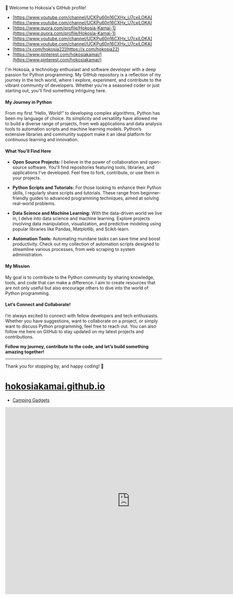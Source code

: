 👋 Welcome to Hokosia's GitHub profile!

- [https://www.youtube.com/channel/UCKPu60n16CXHx_U7cxiLOKA](https://www.youtube.com/channel/UCKPu60n16CXHx_U7cxiLOKA)
- [https://www.quora.com/profile/Hokosia-Kamai-1](https://www.quora.com/profile/Hokosia-Kamai-1)
- [https://www.youtube.com/channel/UCKPu60n16CXHx_U7cxiLOKA](https://www.youtube.com/channel/UCKPu60n16CXHx_U7cxiLOKA)
- [https://x.com/hokosia22](https://x.com/hokosia22)
- [https://www.pinterest.com/hokosiakamai/](https://www.pinterest.com/hokosiakamai/)

I'm Hokosia, a technology enthusiast and software developer with a deep passion for Python programming. My GitHub repository is a reflection of my journey in the tech world, where I explore, experiment, and contribute to the vibrant community of developers. Whether you're a seasoned coder or just starting out, you'll find something intriguing here.

#### My Journey in Python



From my first “Hello, World!” to developing complex algorithms, Python has been my language of choice. Its simplicity and versatility have allowed me to build a diverse range of projects, from web applications and data analysis tools to automation scripts and machine learning models. Python’s extensive libraries and community support make it an ideal platform for continuous learning and innovation.

#### What You'll Find Here

- **Open Source Projects:** I believe in the power of collaboration and open-source software. You'll find repositories featuring tools, libraries, and applications I've developed. Feel free to fork, contribute, or use them in your projects.
  
- **Python Scripts and Tutorials:** For those looking to enhance their Python skills, I regularly share scripts and tutorials. These range from beginner-friendly guides to advanced programming techniques, aimed at solving real-world problems.

- **Data Science and Machine Learning:** With the data-driven world we live in, I delve into data science and machine learning. Explore projects involving data manipulation, visualization, and predictive modeling using popular libraries like Pandas, Matplotlib, and Scikit-learn.

- **Automation Tools:** Automating mundane tasks can save time and boost productivity. Check out my collection of automation scripts designed to streamline various processes, from web scraping to system administration.

#### My Mission

My goal is to contribute to the Python community by sharing knowledge, tools, and code that can make a difference. I aim to create resources that are not only useful but also encourage others to dive into the world of Python programming.

#### Let’s Connect and Collaborate!

I’m always excited to connect with fellow developers and tech enthusiasts. Whether you have suggestions, want to collaborate on a project, or simply want to discuss Python programming, feel free to reach out. You can also follow me here on GitHub to stay updated on my latest projects and contributions.

**Follow my journey, contribute to the code, and let’s build something amazing together!**

---

Thank you for stopping by, and happy coding! 🐍

# [hokosiakamai.github.io](https://medium.com/@hokosia)
- [Camping Gadgets](/camping)

<iframe src="https://y8.com/embed/toddie_fun_style" scrolling="no" style="width: 800px; height: 600px; border: 0; margin: 0; padding: 0;"> </iframe>
